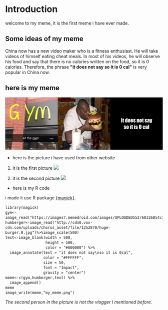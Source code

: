 # Introduction

welcome to my meme, it is the first meme i have ever made.

## Some ideas of my meme

China now has a new video maker who is a fitness enthusiast. 
He will take videos of himself eating cheat meals. 
In most of his videos, he will observe his food and say that there is no calories written on the food, so it is 0 calories. 
Therefore, the phrase **"it does not say so it is 0 cal"** is very popular in China now.

## here is my meme

![](my_meme.png)

* here is the picture i have used from other website

1. it is the first picture
![](https://images7.memedroid.com/images/UPLOADED552/60326854c7f05.jpeg)

2. it is the second picture
![](http://cdn0.vox-cdn.com/uploads/chorus_asset/file/1252870/huge-burger.0.jpg)

* here is my R code

i made it use R package [{magick}](https://cran.r-project.org/web/packages/magick/vignettes/intro.html).

```
library(magick)
gym<- image_read("https://images7.memedroid.com/images/UPLOADED552/60326854c7f05.jpeg")%>%image_scale(500)
humberger<-image_read("http://cdn0.vox-cdn.com/uploads/chorus_asset/file/1252870/huge-burger.0.jpg")%>%image_scale(500)
text<-image_blank(width = 500, 
                  height = 500, 
                  color = "#000000") %>%
  image_annotate(text = "it does not say\nso it is 0cal",
                 color = "#FFFFFF",
                 size = 50,
                 font = "Impact",
                 gravity = "center")
meme<-c(gym,humberger,text) %>%
  image_append()
meme
image_write(meme,"my_meme.png")
```

_The second person in the picture is not the vlogger I mentioned before._
